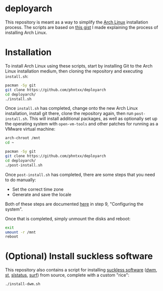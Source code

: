 # deployarch

This repository is meant as a way to simplify the [Arch Linux][1] installation process.
The scripts are based on [this gist][2] I made explaining the process of installing Arch Linux.

# Installation

To install Arch Linux using these scripts, start by installing Git to the Arch Linux installation medium, then cloning the repository and executing `install.sh`:

```sh
pacman -Sy git
git clone https://github.com/phntxx/deployarch
cd deployarch/
./install.sh
```

Once `install.sh` has completed, change onto the new Arch Linux installation, install git there, clone the repository again, then run `post-install.sh`. This will install additional packages, as well as optionally set up the operating system with `open-vm-tools` and other patches for running as a VMware virtual machine:

```sh
arch-chroot /mnt
cd ~

pacman -Sy git
git clone https://github.com/phntxx/deployarch
cd deployarch/
./post-install.sh
```

Once `post-install.sh` has completed, there are some steps that you need to do manually:

- Set the correct time zone
- Generate and save the locale

Both of these steps are documented [here][2] in step 9, "Configuring the system".

Once that is completed, simply unmount the disks and reboot:

```sh
exit
umount -r /mnt
reboot
```

# (Optional) Install suckless software

This repository also contains a script for installing [suckless software][3] ([dwm][4], [st][5], [slstatus][6], [surf][7]) from source, complete with a custom "rice":

```sh
./install-dwm.sh
```

[1]: https://archlinux.org
[2]: https://gist.github.com/phntxx/6dab61114d1bdc3397711f6675231964
[3]: https://suckless.org
[4]: https://dwm.suckless.org
[5]: https://st.suckless.org
[6]: https://tools.suckless.org/slstatus/
[7]: https://surf.suckless.org
